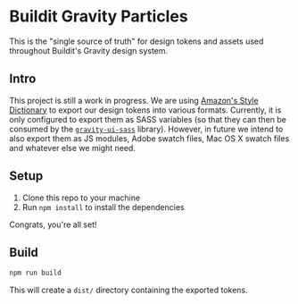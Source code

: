 # Buildit Gravity Particles

This is the "single source of truth" for design tokens and assets used throughout Buildit's Gravity design system.


## Intro

This project is still a work in progress. We are using [Amazon's Style Dictionary](https://amzn.github.io/style-dictionary/) to export our design tokens into various formats. Currently, it is only configured to export them as SASS variables (so that they can then be consumed by the  [`gravity-ui-sass`](https://github.com/buildit/gravity-ui-sass) library). However, in future we intend to also export them as JS modules, Adobe swatch files, Mac OS X swatch files and whatever else we might need.


## Setup

1. Clone this repo to your machine
1. Run `npm install` to install the dependencies

Congrats, you're all set!


## Build

```sh
npm run build
```

This will create a `dist/` directory containing the exported tokens.
